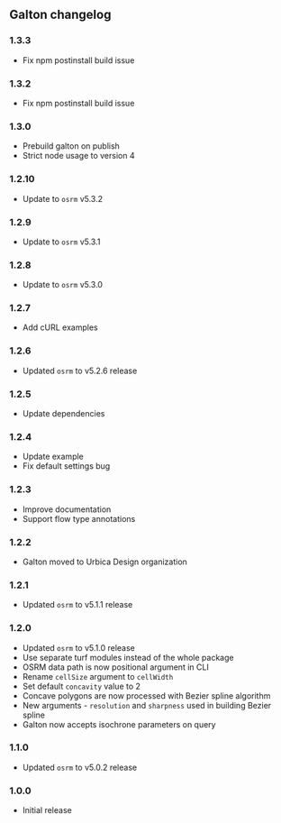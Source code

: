 ## Galton changelog

### 1.3.3

 - Fix npm postinstall build issue

### 1.3.2

 - Fix npm postinstall build issue

### 1.3.0

 - Prebuild galton on publish
 - Strict node usage to version 4

### 1.2.10

 - Update to `osrm` v5.3.2

### 1.2.9

 - Update to `osrm` v5.3.1

### 1.2.8

 - Update to `osrm` v5.3.0

### 1.2.7

 - Add cURL examples

### 1.2.6

 - Updated `osrm` to v5.2.6 release

 ### 1.2.5

 - Update dependencies

### 1.2.4

 - Update example
 - Fix default settings bug

### 1.2.3

 - Improve documentation
 - Support flow type annotations

### 1.2.2

 - Galton moved to Urbica Design organization

### 1.2.1

 - Updated `osrm` to v5.1.1 release

### 1.2.0

 - Updated `osrm` to v5.1.0 release
 - Use separate turf modules instead of the whole package
 - OSRM data path is now positional argument in CLI
 - Rename `cellSize` argument to `cellWidth`
 - Set default `concavity` value to 2
 - Concave polygons are now processed with Bezier spline algorithm
 - New arguments - `resolution` and `sharpness` used in building Bezier spline
 - Galton now accepts isochrone parameters on query

### 1.1.0

 - Updated `osrm` to v5.0.2 release

### 1.0.0

 - Initial release